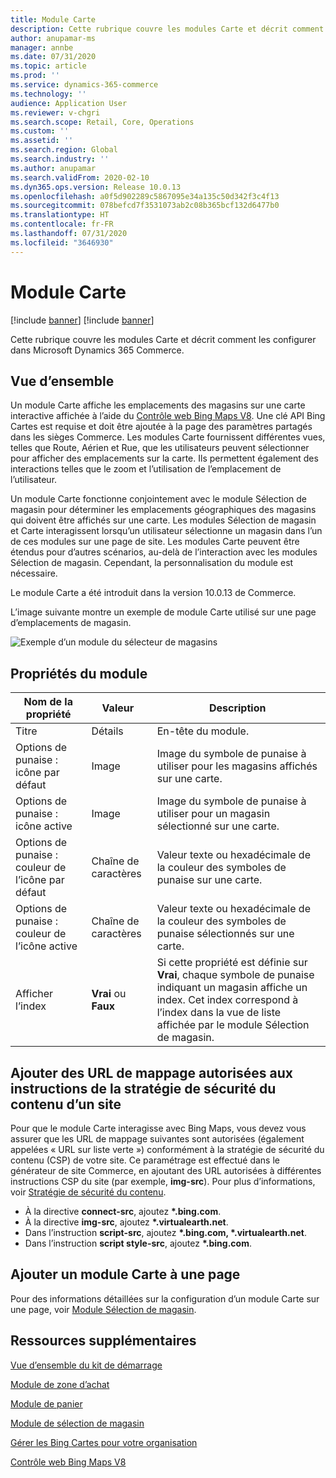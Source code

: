 ```yaml
---
title: Module Carte
description: Cette rubrique couvre les modules Carte et décrit comment les configurer dans Microsoft Dynamics 365 Commerce.
author: anupamar-ms
manager: annbe
ms.date: 07/31/2020
ms.topic: article
ms.prod: ''
ms.service: dynamics-365-commerce
ms.technology: ''
audience: Application User
ms.reviewer: v-chgri
ms.search.scope: Retail, Core, Operations
ms.custom: ''
ms.assetid: ''
ms.search.region: Global
ms.search.industry: ''
ms.author: anupamar
ms.search.validFrom: 2020-02-10
ms.dyn365.ops.version: Release 10.0.13
ms.openlocfilehash: a0f5d902289c5867095e34a135c50d342f3c4f13
ms.sourcegitcommit: 078befcd7f3531073ab2c08b365bcf132d6477b0
ms.translationtype: HT
ms.contentlocale: fr-FR
ms.lasthandoff: 07/31/2020
ms.locfileid: "3646930"
---
```

# <a name="map-module"></a>Module Carte

[!include [banner](includes/banner.md)]
[!include [banner](includes/preview-banner.md)]

Cette rubrique couvre les modules Carte et décrit comment les configurer dans Microsoft Dynamics 365 Commerce.

## <a name="overview"></a>Vue d’ensemble

Un module Carte affiche les emplacements des magasins sur une carte interactive affichée à l’aide du [Contrôle web Bing Maps V8](https://docs.microsoft.com/bingmaps/v8-web-control/). Une clé API Bing Cartes est requise et doit être ajoutée à la page des paramètres partagés dans les sièges Commerce. Les modules Carte fournissent différentes vues, telles que Route, Aérien et Rue, que les utilisateurs peuvent sélectionner pour afficher des emplacements sur la carte. Ils permettent également des interactions telles que le zoom et l’utilisation de l’emplacement de l’utilisateur.

Un module Carte fonctionne conjointement avec le module Sélection de magasin pour déterminer les emplacements géographiques des magasins qui doivent être affichés sur une carte. Les modules Sélection de magasin et Carte interagissent lorsqu’un utilisateur sélectionne un magasin dans l’un de ces modules sur une page de site. Les modules Carte peuvent être étendus pour d’autres scénarios, au-delà de l’interaction avec les modules Sélection de magasin. Cependant, la personnalisation du module est nécessaire.

Le module Carte a été introduit dans la version 10.0.13 de Commerce.

L’image suivante montre un exemple de module Carte utilisé sur une page d’emplacements de magasin.

![Exemple d’un module du sélecteur de magasins](./media/ecommerce-Storelocator.PNG)

## <a name="module-properties"></a>Propriétés du module

| Nom de la propriété             | Valeur                  | Description  |
|---------------------------|-----------------------|-------------|
| Titre | Détails | En-tête du module. |
| Options de punaise : icône par défaut | Image | Image du symbole de punaise à utiliser pour les magasins affichés sur une carte. |
| Options de punaise : icône active | Image | Image du symbole de punaise à utiliser pour un magasin sélectionné sur une carte. |
| Options de punaise : couleur de l’icône par défaut | Chaîne de caractères | Valeur texte ou hexadécimale de la couleur des symboles de punaise sur une carte. |
| Options de punaise : couleur de l’icône active | Chaîne de caractères | Valeur texte ou hexadécimale de la couleur des symboles de punaise sélectionnés sur une carte. |
| Afficher l’index | **Vrai** ou **Faux** | Si cette propriété est définie sur **Vrai**, chaque symbole de punaise indiquant un magasin affiche un index. Cet index correspond à l’index dans la vue de liste affichée par le module Sélection de magasin. |

## <a name="add-allowed-mapping-urls-to-a-sites-content-security-policy-directives"></a>Ajouter des URL de mappage autorisées aux instructions de la stratégie de sécurité du contenu d’un site

Pour que le module Carte interagisse avec Bing Maps, vous devez vous assurer que les URL de mappage suivantes sont autorisées (également appelées « URL sur liste verte ») conformément à la stratégie de sécurité du contenu (CSP) de votre site. Ce paramétrage est effectué dans le générateur de site Commerce, en ajoutant des URL autorisées à différentes instructions CSP du site (par exemple, **img-src**). Pour plus d’informations, voir [Stratégie de sécurité du contenu](manage-csp.md). 

- À la directive **connect-src**, ajoutez **&#42;.bing.com**.
- À la directive **img-src**, ajoutez **&#42;.virtualearth.net**.
- Dans l’instruction **script-src**, ajoutez **&#42;.bing.com, &#42;.virtualearth.net**.
- Dans l’instruction **script style-src**, ajoutez **&#42;.bing.com**.

## <a name="add-a-map-module-to-a-page"></a>Ajouter un module Carte à une page

Pour des informations détaillées sur la configuration d’un module Carte sur une page, voir [Module Sélection de magasin](store-selector.md). 
 
## <a name="additional-resources"></a>Ressources supplémentaires

[Vue d’ensemble du kit de démarrage](starter-kit-overview.md)

[Module de zone d’achat](add-buy-box.md)

[Module de panier](add-cart-module.md)

[Module de sélection de magasin](store-selector.md)

[Gérer les Bing Cartes pour votre organisation](./dev-itpro/manage-bing-maps.md)

[Contrôle web Bing Maps V8](https://docs.microsoft.com/bingmaps/v8-web-control/)
